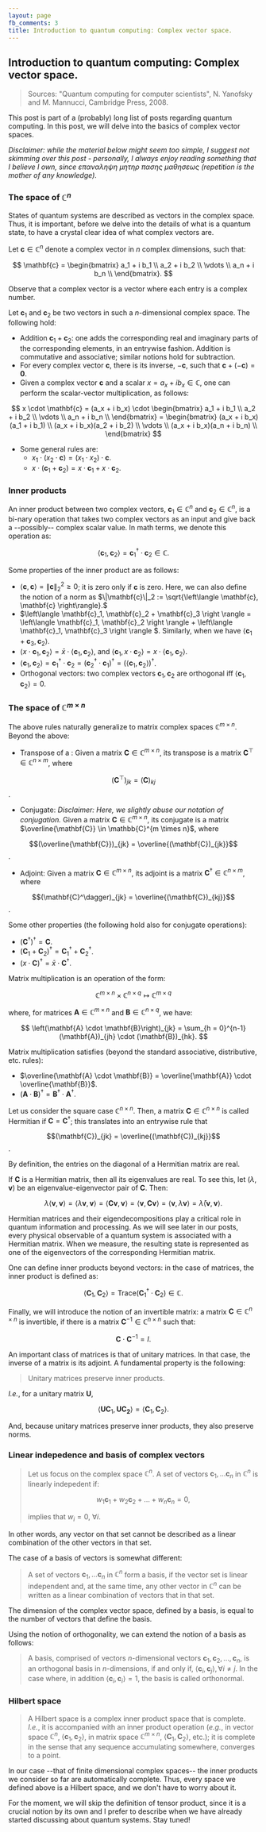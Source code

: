 ```yaml
---
layout: page
fb_comments: 3
title: Introduction to quantum computing: Complex vector space.
---
```


## Introduction to quantum computing: Complex vector space.

> Sources: "Quantum computing for computer scientists", N. Yanofsky and M. Mannucci, Cambridge Press, 2008.


This post is part of a (probably) long list of posts regarding quantum computing. In this post, we will delve into the basics of complex vector spaces. 

*Disclaimer: while the material below might seem too simple, I suggest not skimming over this post - personally, I always enjoy reading something that I believe I own, since επαναληψη μητηρ πασης μαθησεως (repetition is the mother of any knowledge).*

### **The space of $\mathbb{C}^n$**

States of quantum systems are described as vectors in the complex space. Thus, it is important, before we delve into the details of what is a quantum state, to have a crystal clear idea of what complex vectors are.

Let $\mathbf{c} \in \mathbb{C}^n$ denote a complex vector in $n$ complex dimensions, such that:

$$
\mathbf{c} = 
\begin{bmatrix} 
a_1 + i b_1 \\
a_2 + i b_2 \\
\vdots \\
a_n + i b_n \\
\end{bmatrix}.
$$

Observe that a complex vector is a vector where each entry is a complex number.

Let $\mathbf{c}_1$ and $\mathbf{c}_2$ be two vectors in such a $n$-dimensional complex space. The following hold:

* Addition $\mathbf{c}_1 + \mathbf{c}_2$: one adds the corresponding real and imaginary parts of the corresponding elements, in an entrywise fashion. Addition is commutative and associative; similar notions hold for subtraction.
* For every complex vector $\mathbf{c}$, there is its inverse, $-\mathbf{c}$, such that $\mathbf{c} + (-\mathbf{c}) = \mathbf{0}$.
* Given a complex vector $\mathbf{c}$ and a scalar $x = a_x + i b_x \in \mathbb{C}$, one can perform the scalar-vector multiplication, as follows:

$$
x \cdot \mathbf{c} = (a_x + i b_x) \cdot \begin{bmatrix} 
a_1 + i b_1 \\
a_2 + i b_2 \\
\vdots \\
a_n + i b_n \\
\end{bmatrix} = \begin{bmatrix} 
(a_x + i b_x)(a_1 + i b_1) \\
(a_x + i b_x)(a_2 + i b_2) \\
\vdots \\
(a_x + i b_x)(a_n + i b_n) \\
\end{bmatrix}
$$

* Some general rules are:
	* $x_1 \cdot (x_2 \cdot \mathbf{c}) = (x_1 \cdot x_2) \cdot \mathbf{c}$.
	* $x \cdot (\mathbf{c}_1 + \mathbf{c}_2) = x \cdot \mathbf{c}_1 + x \cdot \mathbf{c}_2$.

### Inner products

An inner product between two complex vectors, $\mathbf{c}_1 \in \mathbb{C}^n$ and $\mathbf{c}_2 \in \mathbb{C}^n$, is a bi-nary operation that takes two complex vectors as an input and give back a --possibly-- complex scalar value. In math terms, we denote this operation as:

$$
\left\langle \mathbf{c}_1, \mathbf{c}_2 \right \rangle = \mathbf{c}_1^\dagger \cdot \mathbf{c}_2 \in \mathbb{C}.
$$

Some properties of the inner product are as follows:

* $\left\langle \mathbf{c}, \mathbf{c} \right \rangle = \|\mathbf{c}\|_2^2 \geq 0$; it is zero only if $\mathbf{c}$ is zero. Here, we can also define the notion of a norm as $\|\mathbf{c}\|_2 := \sqrt{\left\langle \mathbf{c}, \mathbf{c} \right\rangle}.$
* $\left\langle \mathbf{c}_1, \mathbf{c}_2 + \mathbf{c}_3 \right \rangle = \left\langle \mathbf{c}_1, \mathbf{c}_2 \right \rangle + \left\langle \mathbf{c}_1, \mathbf{c}_3 \right \rangle $. Similarly, when we have $\left\langle \mathbf{c}_1 + \mathbf{c}_3, \mathbf{c}_2 \right \rangle$.
* $\left\langle x \cdot \mathbf{c}_1, \mathbf{c}_2 \right \rangle = \bar{x} \cdot \left\langle \mathbf{c}_1, \mathbf{c}_2 \right \rangle,$ and 
$\left\langle \mathbf{c}_1, x \cdot \mathbf{c}_2 \right \rangle = x \cdot \left\langle \mathbf{c}_1, \mathbf{c}_2 \right \rangle.$
* $\left\langle \mathbf{c}_1, \mathbf{c}_2 \right \rangle = \mathbf{c}_1^\dagger \cdot \mathbf{c}_2 = \left(\mathbf{c}_2^\dagger \cdot \mathbf{c}_1\right)^\dagger = \left(\left\langle \mathbf{c}_1, \mathbf{c}_2 \right \rangle\right)^\dagger$.
* Orthogonal vectors: two complex vectors $\mathbf{c}_1, \mathbf{c}_2$ are orthogonal iff $\left\langle \mathbf{c}_1, \mathbf{c}_2 \right \rangle = 0$.

### **The space of $\mathbb{C}^{m \times n}$**

The above rules naturally generalize to matrix complex spaces $\mathbb{C}^{m \times n}$. Beyond the above:

* Transpose of a : Given a matrix $\mathbf{C} \in \mathbb{C}^{m \times n}$, its transpose is a matrix $\mathbf{C}^\top \in \mathbb{C}^{n \times m}$, where 

$$(\mathbf{C}^\top)_{jk} = (\mathbf{C})_{kj}$$.

* Conjugate: *Disclaimer: Here, we slightly abuse our notation of conjugation.* Given a matrix $\mathbf{C} \in \mathbb{C}^{m \times n}$, its conjugate is a matrix $\overline{\mathbf{C}} \in \mathbb{C}^{m \times n}$, where 

$$(\overline{\mathbf{C}})_{jk} = \overline{(\mathbf{C})_{jk}}$$.

* Adjoint: Given a matrix $\mathbf{C} \in \mathbb{C}^{m \times n}$, its adjoint is a matrix $\mathbf{C}^\dagger\in \mathbb{C}^{n \times m}$, where 

$$(\mathbf{C}^\dagger)_{jk} = \overline{(\mathbf{C})_{kj}}$$.

Some other properties (the following hold also for conjugate operations):

* $\left(\mathbf{C}^\dagger\right)^\dagger = \mathbf{C}$.
* $\left(\mathbf{C}_1 + \mathbf{C}_2\right)^\dagger = \mathbf{C}_1^\dagger + \mathbf{C}_2^\dagger$.
* $\left(x \cdot \mathbf{C}\right)^\dagger = \bar{x} \cdot \mathbf{C}^\dagger$.

Matrix multiplication is an operation of the form:

$$
\mathbb{C}^{m \times n} \times \mathbb{C}^{n \times q} \mapsto \mathbb{C}^{m \times q}
$$

where, for matrices $\mathbf{A} \in \mathbb{C}^{m \times n}$ and $\mathbf{B} \in \mathbb{C}^{n \times q}$, we have:

$$
\left(\mathbf{A} \cdot \mathbf{B}\right)_{jk} = \sum_{h = 0}^{n-1} (\mathbf{A})_{jh} \cdot (\mathbf{B})_{hk}.
$$

Matrix multiplication satisfies (beyond the standard associative, distributive, etc. rules):

* $\overline{\mathbf{A} \cdot \mathbf{B}} = \overline{\mathbf{A}} \cdot \overline{\mathbf{B}}$.
* $\left(\mathbf{A} \cdot \mathbf{B}\right)^{\dagger} = \mathbf{B}^{\dagger} \cdot \mathbf{A}^{\dagger}$.

Let us consider the square case $\mathbb{C}^{n \times n}$. Then, a matrix $\mathbf{C} \in \mathbb{C}^{n \times n}$ is called Hermitian if $\mathbf{C} = \mathbf{C}^\dagger$; this translates into an entrywise rule that 

$$(\mathbf{C})_{jk} = \overline{(\mathbf{C})_{kj}}$$. 

By definition, the entries on the diagonal of a Hermitian matrix are real. 

If $\mathbf{C}$ is a Hermitian matrix, then all its eigenvalues are real.
To see this, let $(\lambda, \mathbf{v})$ be an eigenvalue-eigenvector pair of $\mathbf{C}$. Then:

$$
\lambda \left\langle \mathbf{v}, \mathbf{v} \right \rangle = 
\left\langle \lambda \mathbf{v}, \mathbf{v} \right \rangle = 
\left\langle \mathbf{C} \mathbf{v}, \mathbf{v} \right \rangle = 
\left\langle \mathbf{v}, \mathbf{C} \mathbf{v} \right \rangle = 
\left\langle \mathbf{v}, \lambda \mathbf{v} \right \rangle = 
\bar{\lambda}\left\langle \mathbf{v}, \mathbf{v} \right \rangle.
$$

Hermitian matrices and their eigendecompositions play a critical role in quantum information and processing.
As we will see later in our posts, every physical observable of a quantum system is associated with a Hermitian matrix. When we measure, the resulting state is represented as one of the eigenvectors of the corresponding Hermitian matrix.

One can define inner products beyond vectors: in the case of matrices, the inner product is defined as:

$$
\left\langle \mathbf{C}_1, \mathbf{C}_2 \right \rangle = \text{Trace}\left(\mathbf{C}_1^\dagger \cdot \mathbf{C}_2\right) \in \mathbb{C}.
$$


Finally, we will introduce the notion of an invertible matrix: a matrix $\mathbf{C} \in \mathbb{C}^{n \times n}$ is invertible, if there is a matrix $\mathbf{C}^{-1} \in \mathbb{C}^{n \times n}$ such that:

$$
\mathbf{C} \cdot \mathbf{C}^{-1} = I.
$$

An important class of matrices is that of unitary matrices. In that case, the inverse of a matrix is its adjoint. A fundamental property is the following:

> Unitary matrices preserve inner products.

*I.e.*, for a unitary matrix $\mathbf{U}$,

$$
\left \langle \mathbf{U} \mathbf{C}_1, \mathbf{U} \mathbf{C_2} \right \rangle = \left \langle \mathbf{C}_1, \mathbf{C}_2 \right \rangle.
$$

And, because unitary matrices preserve inner products, they also preserve norms.

### **Linear indepedence and basis of complex vectors**

> Let us focus on the complex space $\mathbb{C}^n$. A set of vectors $\mathbf{c}_1, \dots \mathbf{c}_n$ in $\mathbb{C}^n$ is linearly indepedent if:
> 
> $$
> w_1 \mathbf{c}_1 + w_2 \mathbf{c}_2 + \dots + w_n \mathbf{c}_n = 0,
> $$
>
> implies that $w_i = 0, ~\forall i$.

In other words, any vector on that set cannot be described as a linear combination of the other vectors in that set. 

The case of a basis of vectors is somewhat different:
> A set of vectors $\mathbf{c}_1, \dots \mathbf{c}_n$ in $\mathbb{C}^n$ form a basis, if the vector set is linear independent and, at the same time, any other vector in $\mathbb{C}^n$ can be written as a linear combination of vectors that in that set.

The dimension of the complex vector space, defined by a basis, is equal to the number of vectors that define the basis.

Using the notion of orthogonality, we can extend the notion of a basis as follows:

> A basis, comprised of vectors $n$-dimensional vectors $\mathbf{c}_1, \mathbf{c}_2, \dots, \mathbf{c}_n$, is an orthogonal basis in $n$-dimensions, if and only if, $\left \langle \mathbf{c}_i, \mathbf{c}_j \right\rangle, \forall i \neq j$. In the case where, in addition $\left \langle \mathbf{c}_i, \mathbf{c}_i \right \rangle = 1$, the basis is called orthonormal.

### **Hilbert space**
> A Hilbert space is a complex inner product space that is complete. *I.e.*, it is accompanied with an inner product operation (*e.g.*, in vector space $\mathbb{C}^n$, $\left \langle \mathbf{c}_1, \mathbf{c}_2 \right \rangle$, in matrix space $\mathbb{C}^{m \times n}$, $\left \langle \mathbf{C}_1, \mathbf{C}_2 \right \rangle$, etc.); it is complete in the sense that any sequence accumulating somewhere, converges to a point.

In our case --that of finite dimensional complex spaces-- the inner products we consider so far are automatically complete. Thus, every space we defined above is a Hilbert space, and we don't have to worry about it.

For the moment, we will skip the definition of tensor product, since it is a crucial notion by its own and I prefer to describe when we have already started discussing about quantum systems. Stay tuned!